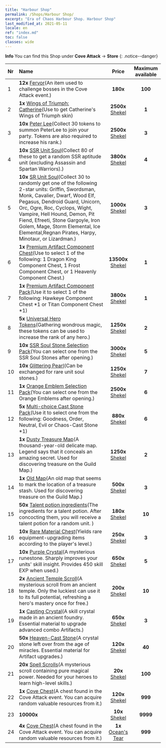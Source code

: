 ```yaml
---
title: "Harbour Shop"
permalink: /Shops/Harbour Shop/
excerpt: "Era of Chaos Harbour Shop. Harbour Shop"
last_modified_at: 2021-05-11
locale: en
ref: "index.md"
toc: false
classes: wide
---
```


**Info** You can find this Shop under **Cove Attack** -> **Store** 
{: .notice--danger}

  |  Nr  |      Name      |         Price        |   Maximum available      |
  |:-----|:---------------|:--------------------:|:------------------------:|
  | 1 |  **12x** [Fervor](/Items/con_954/)(An item used to challenge bosses in the Cove Attack event.) |  **180x** <i class="fas fa-gem"/>  | **100** |
  | 2 |  **1x** [Wings of Triumph: Catherine](/Items/con_1032/)(Use to get Catherine's Wings of Triumph skin) |  **2500x** [Shekel](/Items/con_950/)  | **1** |
  | 3 |  **10x** [Peter Lee](/Items/her_397/)(Collect 30 tokens to summon PeterLee to join your party. Tokens are also required to increase his rank.) |  **2500x** [Shekel](/Items/con_950/)  | **3** |
  | 4 |  **10x** [SSR Unit Soul](/Items/con_535/)(Collect 80 of these to get a random SSR aptitude unit (excluding  Assassin and Spartan Warriors).) |  **3800x** [Shekel](/Items/con_950/)  | **4** |
  | 5 |  **10x** [SR Unit Soul](/Items/con_534/)(Collect 30 to randomly get one of the following 2-star units: Griffin, Swordsman, Monk, Cavalier, Dwarf, Wood Elf, Pegasus, Dendroid Guard, Unicorn, Orc, Ogre, Roc, Cyclops, Wight, Vampire, Hell Hound, Demon, Pit Fiend, Efreeti, Stone Gargoyle, Iron Golem, Mage, Storm Elemental, Ice Elemental,Regnan Pirates, Harpy, Minotaur, or Lizardman.) |  **1000x** [Shekel](/Items/con_950/)  | **3** |
  | 6 |  **1x** [Premium Artifact Component Chest](/Items/con_1740/)(Use to select 1 of the following: 1 Dragon King Component Chest, 1 Frost Component Chest, or 1 Heavenly Component Chest.) |  **13500x** [Shekel](/Items/con_950/)  | **1** |
  | 7 |  **1x** [Premium Artifact Component Pack](/Items/con_1433/)(Use it to select 1 of the following: Hawkeye Component Chest *1 or Titan Component Chest *1) |  **3800x** [Shekel](/Items/con_950/)  | **1** |
  | 8 |  **5x** [Universal Hero Tokens](/Items/her_358/)(Gathering wondrous magic, these tokens can be used to increase the rank of any hero.) |  **1250x** [Shekel](/Items/con_950/)  | **2** |
  | 9 |  **10x** [SSR Soul Stone Selection Pack](/Items/con_1105/)(You can select one from the SSR Soul Stones after opening.) |  **3000x** [Shekel](/Items/con_950/)  | **5** |
  | 10 |  **10x** [Glittering Pearl](/Items/con_527/)(Can be exchanged for rare unit soul stones.) |  **1250x** [Shekel](/Items/con_950/)  | **7** |
  | 11 |  **1x** [Orange Emblem Selection Pack](/Items/con_1104/)(You can select one from the Orange Emblems after opening.) |  **2500x** [Shekel](/Items/con_950/)  | **6** |
  | 12 |  **5x** [Multi-choice Cast Stone Pack](/Items/con_1480/)(Use it to select one from the following: Goodness, Order, Neutral, Evil or Chaos-Cast Stone *1) |  **880x** [Shekel](/Items/con_950/)  | **6** |
  | 13 |  **1x** [Dusty Treasure Map](/Items/con_1156/)(A thousand-year-old delicate map. Legend says that it conceals an amazing secret. Used for discovering treasure on the Guild Map.) |  **1250x** [Shekel](/Items/con_950/)  | **2** |
  | 14 |  **1x** [Old Map](/Items/con_1155/)(An old map that seems to mark the location of a treasure stash. Used for discovering treasure on the Guild Map.) |  **500x** [Shekel](/Items/con_950/)  | **3** |
  | 15 |  **50x** [Talent potion ingredients](/Items/con_1120/)(The ingredients for a talent potion. After concocting them, you will receive a talent potion for a random unit. ) |  **180x** [Shekel](/Items/con_950/)  | **10** |
  | 16 |  **10x** [Rare Material Chest](/Items/con_757/)(Yields rare equipment-upgrading items according to the player's level.) |  **250x** [Shekel](/Items/con_950/)  | **3** |
  | 17 |  **10x** [Purple Crystal](/Items/con_720/)(A mysterious runestone. Sharply improves your units' skill insight. Provides 450 skill EXP when used.) |  **650x** [Shekel](/Items/con_950/)  | **5** |
  | 18 |  **2x** [Ancient Temple Scroll](/Items/con_697/)(A mysterious scroll from an ancient temple. Only the luckiest can use it to its full potential, refreshing a hero's mastery once for free.) |  **200x** [Shekel](/Items/con_950/)  | **10** |
  | 19 |  **1x** [Casting Crystal](/Items/art_189/)(A skill crystal made in an ancient foundry. Essential material to upgrade advanced combo Artifacts.) |  **650x** [Shekel](/Items/con_950/)  | **3** |
  | 20 |  **50x** [Heaven-Cast Stone](/Items/art_188/)(A crystal stone left over from the age of miracles. Essential material for Artifact upgrades.) |  **120x** [Shekel](/Items/con_950/)  | **40** |
  | 21 |  **20x** [Spell Scrolls](/Items/con_694/)(A mysterious scroll containing pure magical power. Needed for your heroes to learn high-level skills.) |  **20x** [Shekel](/Items/con_950/)  | **100** |
  | 22 |  **1x** [Cove Chest](/Items/con_1093/)(A chest found in the Cove Attack event. You can acquire random valuable resources from it.) |  **120x** [Shekel](/Items/con_950/)  | **999** |
  | 23 |  **10000x** <i class="fas fa-coins"/> |  **10x** [Shekel](/Items/con_950/)  | **9999** |
  | 24 |  **4x** [Cove Chest](/Items/con_1093/)(A chest found in the Cove Attack event. You can acquire random valuable resources from it.) |  **1x** [Ocean's Tear](/Items/con_955/)  | **999** |

